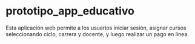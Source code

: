 # prototipo_app_educativo
Esta aplicación web permite a los usuarios iniciar sesión, asignar cursos seleccionando ciclo, carrera y docente, y luego realizar un pago en línea.
